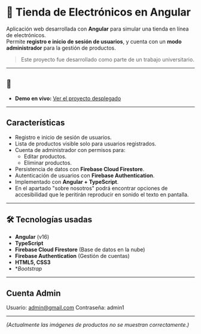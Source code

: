 # 🛒 Tienda de Electrónicos en Angular

Aplicación web desarrollada con **Angular** para simular una tienda en línea de electrónicos.  
Permite **registro e inicio de sesión de usuarios**, y cuenta con un **modo administrador** para la gestión de productos.

> Este proyecto fue desarrollado como parte de un trabajo universitario.

---

## 🔗
- **Demo en vivo:** [Ver el proyecto desplegado](https://alexxlzz.github.io/Proyecto-Electric-Angular/)

---

## Características
- Registro e inicio de sesión de usuarios.
- Lista de productos visible solo para usuarios registrados.
- Cuenta de administrador con permisos para:
  - Editar productos.
  - Eliminar productos.
- Persistencia de datos con **Firebase Cloud Firestore**.
- Autenticación de usuarios con **Firebase Authentication**.
- Implementado con **Angular + TypeScript**.
- En el apartado "sobre nosotros" podrá encontrar opciones de accesibilidad que le peritirán reproducir en sonido el texto en pantalla.

---

## 🛠 Tecnologías usadas
- **Angular** (v16)
- **TypeScript**
- **Firebase Cloud Firestore** (Base de datos en la nube)
- **Firebase Authentication** (Gestión de cuentas)
- **HTML5, CSS3**
- **Bootstrap*

---

## Cuenta Admin

Usuario: admin@gmail.com
Contraseña: admin1

---

*(Actualmente las imágenes de productos no se muestran correctamente.)*
